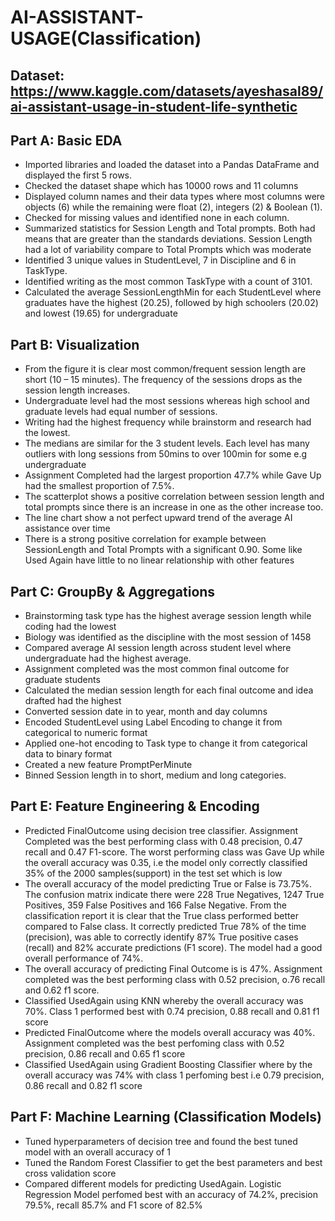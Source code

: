 # AI-ASSISTANT-USAGE(Classification)
## Dataset: https://www.kaggle.com/datasets/ayeshasal89/ai-assistant-usage-in-student-life-synthetic
## Part A: Basic EDA
- Imported libraries and loaded the dataset into a Pandas DataFrame and displayed the first 5 rows.
- Checked the dataset shape which has 10000 rows and 11 columns
- Displayed column names and their data types where most columns were objects (6) while the remaining were float (2), integers (2) & Boolean (1).
- Checked for missing values and identified none in each column.
- Summarized statistics for Session Length and Total prompts.  Both had means that are greater than the standards deviations. Session Length had a lot of variability compare to Total Prompts which was moderate
- Identified 3 unique values in StudentLevel, 7 in Discipline and 6 in TaskType.
- Identified writing as the most common TaskType with a count of 3101.
- Calculated the average SessionLengthMin for each StudentLevel where graduates have the highest (20.25), followed by high schoolers (20.02) and lowest (19.65) for undergraduate

## Part B: Visualization
- From the figure it is clear most common/frequent session length are short (10 – 15 minutes). The frequency of the sessions drops as the session length increases.
- Undergraduate level had the most sessions whereas high school and graduate levels had equal number of sessions.
- Writing had the highest frequency while brainstorm and research had the lowest.
- The medians are similar for the 3 student levels. Each level has many outliers with long sessions from 50mins to over 100min for some e.g undergraduate 
- Assignment Completed had the largest proportion 47.7% while Gave Up had the smallest proportion of 7.5%.
- The scatterplot shows a positive correlation between session length and total prompts since there is an increase in one as the other increase too. 
- The line chart show a not perfect upward trend of the average AI assistance over time
- There is a strong positive correlation for example between SessionLength and Total Prompts with a significant 0.90. Some like Used Again have little to no linear relationship with other features 

## Part C: GroupBy & Aggregations
-	Brainstorming task type has the highest average session length while coding had the lowest
-	Biology was identified as the discipline with the most session of 1458
-	Compared average AI session length across student level where undergraduate had the highest average.
-	Assignment completed was the most common final outcome for graduate students
-	Calculated the median session length for each final outcome and idea drafted had the highest 
-	Converted session date in to year, month and day columns
-	Encoded StudentLevel using Label Encoding to change it from categorical to numeric format
-	Applied one-hot encoding to Task type to change it from categorical data to binary format
-	Created a new feature PromptPerMinute
- Binned Session length in to short, medium and long categories.

## Part E: Feature Engineering & Encoding
- Predicted FinalOutcome using decision tree classifier. Assignment Completed was the best performing class with 0.48 precision, 0.47 recall and 0.47 F1-score. The worst performing class was Gave Up while the overall accuracy was 0.35, i.e the model only correctly classified 35% of the 2000 samples(support) in the test set which is low
-	The overall accuracy of the model predicting True or False is 73.75%. The confusion matrix indicate there were 228 True Negatives, 1247 True Positives, 359 False Positives and 166 False Negative. From the classification report it is clear that the True class performed better compared to False class. It correctly predicted True 78% of the time (precision), was able to correctly identify 87% True positive cases (recall) and 82% accurate predictions (F1 score). The model had a good overall performance of 74%.
-	The overall accuracy of predicting Final Outcome is is 47%. Assignment completed was the best performing class with 0.52 precision, o.76 recall and 0.62 f1 score.
-	Classified UsedAgain using KNN whereby the overall accuracy was 70%. Class 1 performed best with 0.74 precision, 0.88 recall and 0.81 f1 score
-	Predicted FinalOutcome where the models overall accuracy was 40%. Assignment completed was the best perfoming class with 0.52 precision, 0.86 recall and 0.65 f1 score
-	Classified UsedAgain using Gradient Boosting Classifier where by the overall accuracy was 74% with class 1 perfoming best i.e 0.79 precision, 0.86 recall and 0.82 f1 score

## Part F: Machine Learning (Classification Models)
-	Tuned hyperparameters of decision tree and found the best tuned model with an overall accuracy of 1
-	Tuned the Random Forest Classifier to get the best parameters and best cross validation score
-	Compared different models for predicting UsedAgain. Logistic Regression Model perfomed best with an accuracy of 74.2%, precision 79.5%, recall 85.7%  and F1 score of 82.5%
